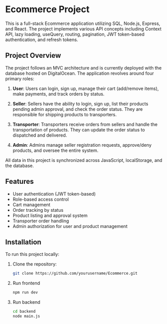 # Ecommerce Project

This is a full-stack Ecommerce application utilizing SQL, Node.js, Express, and React. The project implements various API concepts including Context API, lazy loading, useQuery, routing, pagination, JWT token-based authentication, and refresh tokens.

## Project Overview

The project follows an MVC architecture and is currently deployed with the database hosted on DigitalOcean. The application revolves around four primary roles:

1. **User**: Users can login, sign up, manage their cart (add/remove items), make payments, and track orders by status.

2. **Seller**: Sellers have the ability to login, sign up, list their products pending admin approval, and check the order status. They are responsible for shipping products to transporters.

3. **Transporter**: Transporters receive orders from sellers and handle the transportation of products. They can update the order status to dispatched and delivered.

4. **Admin**: Admins manage seller registration requests, approve/deny products, and oversee the entire system.

All data in this project is synchronized across JavaScript, localStorage, and the database.

## Features

- User authentication (JWT token-based)
- Role-based access control
- Cart management
- Order tracking by status
- Product listing and approval system
- Transporter order handling
- Admin authorization for user and product management

## Installation

To run this project locally:

1. Clone the repository:
   ```bash
   git clone https://github.com/yourusername/Ecommerce.git
   ```
2. Run frontend
   ```bash
   npm run dev
   ```
3. Run backend
   ```bash
   cd backend
   node main.js
   ```

